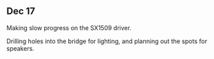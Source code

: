 ## Dec 17

Making slow progress on the SX1509 driver.

Drilling holes into the bridge for lighting, and planning out the spots for speakers.